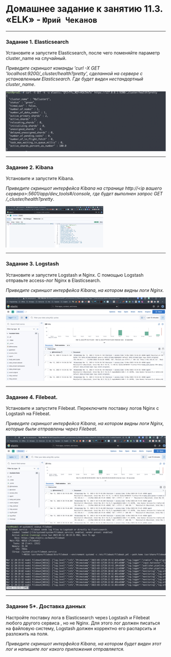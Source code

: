 # Домашнее задание к занятию 11.3. «ELK» - `Юрий Чеканов`

------

### Задание 1. Elasticsearch

Установите и запустите Elasticsearch, после чего поменяйте параметр cluster_name на случайный.

*Приведите скриншот команды 'curl -X GET 'localhost:9200/_cluster/health?pretty', сделанной на сервере с установленным Elasticsearch. Где будет виден нестандартный cluster_name*.

<img src="pics/1103/elasticsearch1.png" alt="elasticsearch1" style="zoom:80%;"/>

------

### Задание 2. Kibana

Установите и запустите Kibana.

*Приведите скриншот интерфейса Kibana на странице http://<ip вашего сервера>:5601/app/dev_tools#/console, где будет выполнен запрос GET /_cluster/health?pretty*.

<img src="pics/1103/kibana1.png" alt="kibana1" style="zoom:30%;"/>

------

### Задание 3. Logstash

Установите и запустите Logstash и Nginx. С помощью Logstash отправьте access-лог Nginx в Elasticsearch.

*Приведите скриншот интерфейса Kibana, на котором видны логи Nginx.*

<img src="pics/1103/ELK.png" alt="ELK" style="zoom:80%;" />

------

### Задание 4. Filebeat.

Установите и запустите Filebeat. Переключите поставку логов Nginx с Logstash на Filebeat.

*Приведите скриншот интерфейса Kibana, на котором видны логи Nginx, которые были отправлены через Filebeat.*

<img src="pics/1103/ELK_filebeat.png" alt="ELK_filebeat" style="zoom:80%;" />

<img src="pics/1103/filebeat_status.png" alt="filebeat_status" style="zoom:67%;"/>

---

### Задание 5*. Доставка данных

Настройте поставку лога в Elasticsearch через Logstash и Filebeat любого другого сервиса , но не Nginx. Для этого лог должен писаться на файловую систему, Logstash должен корректно его распарсить и разложить на поля.

*Приведите скриншот интерфейса Kibana, на котором будет виден этот лог и напишите лог какого приложения отправляется.*